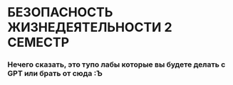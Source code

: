 # БЕЗОПАСНОСТЬ ЖИЗНЕДЕЯТЕЛЬНОСТИ 2 СЕМЕСТР

### Нечего сказать, это тупо лабы которые вы будете делать с GPT или брать от сюда :Ъ